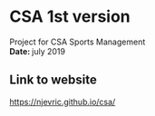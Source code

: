 # CSA 1st version
Project for CSA Sports Management
<br/>
<b>Date: </b>july 2019
## Link to website
https://njevric.github.io/csa/
